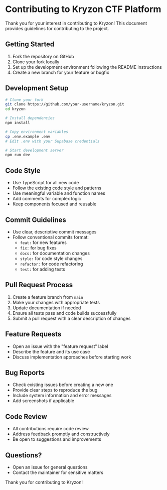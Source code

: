 # Contributing to Kryzon CTF Platform

Thank you for your interest in contributing to Kryzon! This document provides guidelines for contributing to the project.

## Getting Started

1. Fork the repository on GitHub
2. Clone your fork locally
3. Set up the development environment following the README instructions
4. Create a new branch for your feature or bugfix

## Development Setup

```bash
# Clone your fork
git clone https://github.com/your-username/kryzon.git
cd kryzon

# Install dependencies
npm install

# Copy environment variables
cp .env.example .env
# Edit .env with your Supabase credentials

# Start development server
npm run dev
```

## Code Style

- Use TypeScript for all new code
- Follow the existing code style and patterns
- Use meaningful variable and function names
- Add comments for complex logic
- Keep components focused and reusable

## Commit Guidelines

- Use clear, descriptive commit messages
- Follow conventional commits format:
  - `feat:` for new features
  - `fix:` for bug fixes
  - `docs:` for documentation changes
  - `style:` for code style changes
  - `refactor:` for code refactoring
  - `test:` for adding tests

## Pull Request Process

1. Create a feature branch from `main`
2. Make your changes with appropriate tests
3. Update documentation if needed
4. Ensure all tests pass and code builds successfully
5. Submit a pull request with a clear description of changes

## Feature Requests

- Open an issue with the "feature request" label
- Describe the feature and its use case
- Discuss implementation approaches before starting work

## Bug Reports

- Check existing issues before creating a new one
- Provide clear steps to reproduce the bug
- Include system information and error messages
- Add screenshots if applicable

## Code Review

- All contributions require code review
- Address feedback promptly and constructively
- Be open to suggestions and improvements

## Questions?

- Open an issue for general questions
- Contact the maintainer for sensitive matters

Thank you for contributing to Kryzon!